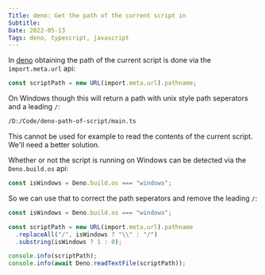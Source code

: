 ```yaml
---
Title: deno: Get the path of the current script in
Subtitle:
Date: 2022-05-13
Tags: deno, typescript, javascript
---
```


In [deno](https://deno.land/) obtaining the path of the current script is done via the
`import.meta.url` api:

```ts
const scriptPath = new URL(import.meta.url).pathname;
```

On Windows though this will return a path with unix style path seperators and a leading `/`:

```bash
/D:/Code/deno-path-of-script/main.ts
```

<!--more-->

This cannot be used for example to read the contents of the current script. We'll need a better
solution.

Whether or not the script is running on Windows can be detected via the `Deno.build.os` api:

```ts
const isWindows = Deno.build.os === "windows";
```

So we can use that to correct the path seperators and remove the leading `/`:

```ts
const isWindows = Deno.build.os === "windows";

const scriptPath = new URL(import.meta.url).pathname
  .replaceAll("/", isWindows ? "\\" : "/")
  .substring(isWindows ? 1 : 0);

console.info(scriptPath);
console.info(await Deno.readTextFile(scriptPath));
```
